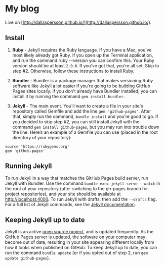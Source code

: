 # My blog

Live on [http://dallaspersson.github.io/](http://dallaspersson.github.io/).

## Install
1. **Ruby** - Jekyll requires the Ruby language. If you have a Mac, you've most likely already got Ruby. If you open up the Terminal application, and run the command ruby --version you can confirm this. Your Ruby version should be at least `2.0.0`. If you've got that, you're all set. Skip to step #2. Otherwise, follow these instructions to install Ruby.

2. **Bundler** - Bundler is a package manager that makes versioning Ruby software like Jekyll a lot easier if you're going to be building GitHub Pages sites locally. If you don't already have Bundler installed, you can install it by running the command `gem install bundler`.

3. **Jekyll** - The main event. You'll want to create a file in your site's repository called Gemfile and add the line `gem 'github-pages'`. After that, simply run the command, `bundle install` and you're good to go. If you decided to skip step #2, you can still install Jekyll with the command `gem install github-pages`, but you may run into trouble down the line. Here’s an example of a Gemfile you can use (placed in the root directory of your repository):

```
source 'https://rubygems.org'
gem 'github-pages'
```

## Running Jekyll
To run Jekyll in a way that matches the GitHub Pages build server, run Jekyll with Bundler. Use the command `bundle exec jekyll serve --watch` in the root of your repository (after switching to the gh-pages branch for project repositories), and your site should be available at [http://localhost:4000](http://localhost:4000). To run Jekyll with drafts, then add the `--drafts` flag. For a full list of Jekyll commands, see the [Jekyll documentation](http://jekyllrb.com/docs/usage/).

## Keeping Jekyll up to date
Jekyll is an active [open source project](https://github.com/jekyll/jekyll), and is updated frequently. As the GitHub Pages server is updated, the software on your computer may become out of date, resulting in your site appearing different locally from how it looks when published on GitHub. To keep Jekyll up to date, you can run the command `bundle update` (or if you opted out of step 2, run `gem update github-pages`).
